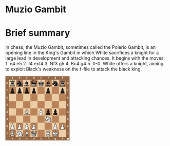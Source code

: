 
Muzio Gambit
============

# Brief summary


In chess, the Muzio Gambit, sometimes called the Polerio Gambit, is an opening line in the King's Gambit in which White sacrifices a knight for a large lead in development and attacking chances. It begins with the moves: 1. e4 e5 2. f4 exf4 3. Nf3 g5 4. Bc4 g4 5. 0-0. White offers a knight, aiming to exploit Black's weakness on the f-file to attack the black king.

<img src="../img/Muzio Gambit.jpg" width="200"/>
